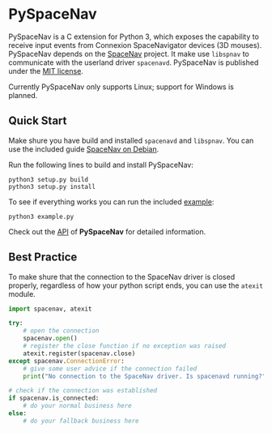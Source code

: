 PySpaceNav
==========

PySpaceNav is a C extension for Python 3, which exposes the capability to receive input events from Connexion SpaceNavigator devices (3D mouses). PySpaceNav depends on the [SpaceNav] project. It make use `libspnav` to communicate with the userland driver `spacenavd`. PySpaceNav is published under the [MIT license].

Currently PySpaceNav only supports Linux; support for Windows is planned.

Quick Start
-----------

Make shure you have build and installed `spacenavd` and `libspnav`. You can use the included guide [SpaceNav on Debian].

Run the following lines to build and install PySpaceNav:

```shell
python3 setup.py build
python3 setup.py install
```

To see if everything works you can run the included [example](example.py):

```shell
python3 example.py
```

Check out the [API] of **PySpaceNav** for detailed information.

Best Practice
-------------

To make shure that the connection to the SpaceNav driver is closed properly, 
regardless of how your python script ends, you can use the `atexit` module.

```python
import spacenav, atexit

try:
	# open the connection
	spacenav.open()
	# register the close function if no exception was raised
	atexit.register(spacenav.close)
except spacenav.ConnectionError:
	# give some user advice if the connection failed
	print("No connection to the SpaceNav driver. Is spacenavd running?")

# check if the connection was established
if spacenav.is_connected:
	# do your normal business here
else:
	# do your fallback business here
```

[SpaceNav]: http://spacenav.sourceforge.net/
[SpaceNav on Debian]: doc/spacenav_on_debian.md
[MIT license]: http://opensource.org/licenses/MIT
[API]: doc/api.md


